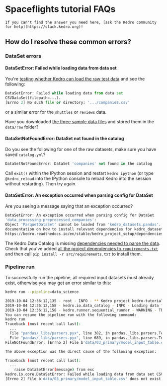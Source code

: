 # Spaceflights tutorial FAQs

```{note}
If you can't find the answer you need here, [ask the Kedro community for help](https://slack.kedro.org)!
```

## How do I resolve these common errors?

### DataSet errors
#### DataSetError: Failed while loading data from data set
You're [testing whether Kedro can load the raw test data](./set_up_data.md#test-that-kedro-can-load-the-csv-data) and see the following:

```python
DataSetError: Failed while loading data from data set
CSVDataSet(filepath=...).
[Errno 2] No such file or directory: '.../companies.csv'
```

or a similar error for the `shuttles` or `reviews` data.

Have you downloaded [the three sample data files](./set_up_data.md#download-datasets) and stored them in the `data/raw` folder?

#### DataSetNotFoundError: DataSet not found in the catalog

Do you see the following for one of the raw datasets, make sure you have saved `catalog.yml`?

```python
DataSetNotFoundError: DataSet 'companies' not found in the catalog
```

Call `exit()` within the IPython session and restart `kedro ipython` (or type `@kedro_reload` into the IPython console to reload Kedro into the session without restarting). Then try again.


#### DataSetError: An exception occurred when parsing config for DataSet

Are you seeing a message saying that an exception occurred?

```bash
DataSetError: An exception occurred when parsing config for DataSet
'data_processing.preprocessed_companies':
Object 'ParquetDataSet' cannot be loaded from 'kedro_datasets.pandas'. Please see the
documentation on how to install relevant dependencies for kedro_datasets.pandas.ParquetDataSet:
https://kedro.readthedocs.io/en/stable/kedro_project_setup/dependencies.html
```

The Kedro Data Catalog is missing [dependencies needed to parse the data](../kedro_project_setup/dependencies.md#install-dependencies-related-to-the-data-catalog). Check that you've added [all the project dependencies to `requirements.txt`](./tutorial_template.md#project-dependencies) and then call `pip install -r src/requirements.txt` to install them.

### Pipeline run

To successfully run the pipeline, all required input datasets must already exist, otherwise you may get an error similar to this:


```bash
kedro run --pipeline=data_science

2019-10-04 12:36:12,135 - root - INFO - ** Kedro project kedro-tutorial
2019-10-04 12:36:12,158 - kedro.io.data_catalog - INFO - Loading data from `model_input_table` (CSVDataSet)...
2019-10-04 12:36:12,158 - kedro.runner.sequential_runner - WARNING - There are 3 nodes that have not run.
You can resume the pipeline run with the following command:
kedro run
Traceback (most recent call last):
  ...
  File "pandas/_libs/parsers.pyx", line 382, in pandas._libs.parsers.TextReader.__cinit__
  File "pandas/_libs/parsers.pyx", line 689, in pandas._libs.parsers.TextReader._setup_parser_source
FileNotFoundError: [Errno 2] File b'data/03_primary/model_input_table.csv' does not exist: b'data/03_primary/model_input_table.csv'

The above exception was the direct cause of the following exception:

Traceback (most recent call last):
  ...
    raise DataSetError(message) from exc
kedro.io.core.DataSetError: Failed while loading data from data set CSVDataSet(filepath=data/03_primary/model_input_table.csv, save_args={'index': False}).
[Errno 2] File b'data/03_primary/model_input_table.csv' does not exist: b'data/03_primary/model_input_table.csv'
```
